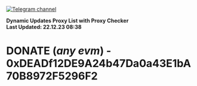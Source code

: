 [![Telegram channel](https://img.shields.io/endpoint?url=https://runkit.io/damiankrawczyk/telegram-badge/branches/master?url=https://t.me/n4z4v0d)](https://t.me/n4z4v0d) 

**Dynamic Updates Proxy List with Proxy Checker**  
**Last Updated: 22.12.23 08:38**

# DONATE (_any evm_) - 0xDEADf12DE9A24b47Da0a43E1bA70B8972F5296F2
